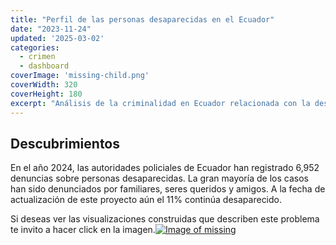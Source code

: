 ```yaml
---
title: "Perfil de las personas desaparecidas en el Ecuador"
date: "2023-11-24"
updated: '2025-03-02'
categories: 
  - crimen
  - dashboard
coverImage: 'missing-child.png'
coverWidth: 320
coverHeight: 180
excerpt: "Análisis de la criminalidad en Ecuador relacionada con la desaparición de personas"
---
```


## Descubrimientos

En el año 2024, las autoridades policiales de Ecuador han registrado 6,952 denuncias sobre personas desaparecidas. La gran mayoría de los casos han sido denunciados por familiares, seres queridos y amigos. A la fecha de actualización de este proyecto aún el 11% continúa desaparecido.

Si deseas ver las visualizaciones construidas que describen este problema te invito a hacer click en la imagen.[![Image of missing](/images/post_images/missing-child.png)](https://ccalobeto.github.io/missed-ec/)

